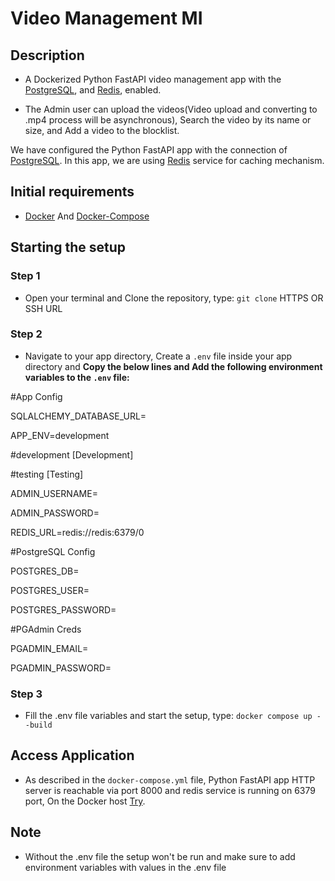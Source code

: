 # Video Management MI

## Description

- A Dockerized Python FastAPI video management app with the [PostgreSQL](https://www.postgresql.org/),  and [Redis](https://redis.io/), enabled.

- The Admin user can upload the videos(Video upload and converting to .mp4 process will be asynchronous), Search the video by its name or size, and Add a video to the blocklist.

We have configured the Python FastAPI app with the connection of [PostgreSQL](https://www.postgresql.org/). In this app, we are using [Redis](https://redis.io/) service for caching mechanism.

## Initial requirements

- [Docker](https://docs.docker.com/engine/install/) And [Docker-Compose](https://docs.docker.com/compose/install/)

## Starting the setup

### Step 1
- Open your terminal and Clone the repository, type: `git clone` HTTPS OR SSH URL
### Step 2
- Navigate to your app directory, Create a `.env` file inside your app directory and **Copy the below lines and Add the following environment variables to the `.env` file:**

#App Config

SQLALCHEMY_DATABASE_URL=

APP_ENV=development

#development [Development]

#testing [Testing]

ADMIN_USERNAME=

ADMIN_PASSWORD=

REDIS_URL=redis://redis:6379/0

#PostgreSQL Config

POSTGRES_DB=

POSTGRES_USER=

POSTGRES_PASSWORD=

#PGAdmin Creds

PGADMIN_EMAIL=

PGADMIN_PASSWORD=

### Step 3
- Fill the .env file variables and start the setup, type: `docker compose up --build`

## Access Application

- As described in the `docker-compose.yml` file, Python FastAPI app HTTP server is reachable via port 8000 and redis service is running on 6379 port, On the Docker host [Try](http://localhost:8000/).

## Note

- Without the .env file the setup won't be run and make sure to add environment variables with values in the .env file